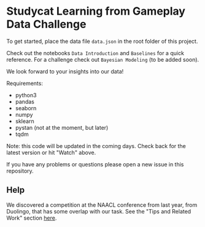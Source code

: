 # Studycat Learning from Gameplay Data Challenge

To get started, place the data file `data.json` in the root folder 
of this project.

Check out the notebooks `Data Introduction` and `Baselines` 
for a quick reference. For a challenge check out `Bayesian Modeling` 
(to be added soon).

We look forward to your insights into our data!

Requirements:
- python3
- pandas
- seaborn
- numpy
- sklearn
- pystan (not at the moment, but later)
- tqdm

Note: this code will be updated in the coming days. Check back for the latest
version or hit "Watch" above.

If you have any problems or questions please open a new issue in
this repository. 

## Help

We discovered a competition at the NAACL conference from last year,
from Duolingo, that has some overlap with our task. See the "Tips 
and Related Work" section [here](http://sharedtask.duolingo.com/).
